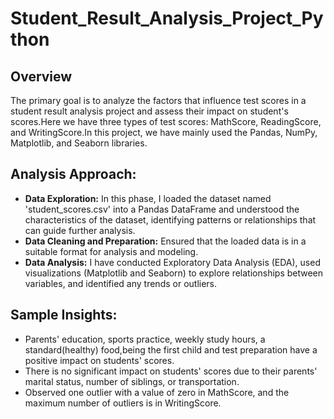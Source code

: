 # Student_Result_Analysis_Project_Python

## Overview
The primary goal is to analyze the factors that influence test scores in a student result analysis project and assess their impact on student's scores.Here we have three types of test scores: MathScore, ReadingScore, and WritingScore.In this project, we have mainly used the Pandas, NumPy, Matplotlib, and Seaborn libraries.

## Analysis Approach:
* **Data Exploration:** In this phase, I loaded the dataset named 'student_scores.csv' into a Pandas DataFrame and understood the characteristics of the dataset, identifying patterns or relationships that can guide further analysis.
* **Data Cleaning and Preparation:** Ensured that the loaded data is in a suitable format for analysis and modeling.
* **Data Analysis:** I have conducted Exploratory Data Analysis (EDA), used visualizations (Matplotlib and Seaborn) to explore relationships between variables, and identified any trends or outliers.

## Sample Insights:
* Parents' education, sports practice, weekly study hours, a standard(healthy) food,being the first child and test preparation have a positive impact on students' scores.
* There is no significant impact on students' scores due to their parents' marital status, number of siblings, or transportation.
* Observed one outlier with a value of zero in MathScore, and the maximum number of outliers is in WritingScore.





  








